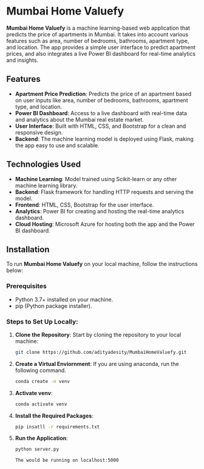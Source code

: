 # Mumbai Home Valuefy

**Mumbai Home Valuefy** is a machine learning-based web application that predicts the price of apartments in Mumbai. It takes into account various features such as area, number of bedrooms, bathrooms, apartment type, and location. The app provides a simple user interface to predict apartment prices, and also integrates a live Power BI dashboard for real-time analytics and insights.

## Features
- **Apartment Price Prediction**: Predicts the price of an apartment based on user inputs like area, number of bedrooms, bathrooms, apartment type, and location.
- **Power BI Dashboard**: Access to a live dashboard with real-time data and analytics about the Mumbai real estate market.
- **User Interface**: Built with HTML, CSS, and Bootstrap for a clean and responsive design.
- **Backend**: The machine learning model is deployed using Flask, making the app easy to use and scalable.

## Technologies Used
- **Machine Learning**: Model trained using Scikit-learn or any other machine learning library.
- **Backend**: Flask framework for handling HTTP requests and serving the model.
- **Frontend**: HTML, CSS, Bootstrap for the user interface.
- **Analytics**: Power BI for creating and hosting the real-time analytics dashboard.
- **Cloud Hosting**: Microsoft Azure for hosting both the app and the Power BI dashboard.

## Installation

To run **Mumbai Home Valuefy** on your local machine, follow the instructions below:

### Prerequisites
- Python 3.7+ installed on your machine.
- pip (Python package installer).

### Steps to Set Up Locally:

1. **Clone the Repository**:
   Start by cloning the repository to your local machine:
   ```bash
   git clone https://github.com/adityadesity/MumbaiHomeValuefy.git

2. **Create a Virtual Enviornment**:
   If you are using anaconda, run the following command.
   ```bash
   conda create -n venv 

3. **Activate venv**:
   ```bash
   conda activate venv

4. **Install the Required Packages**:
   ```bash
   pip insatll -r requirements.txt

5. **Run the Application**:
   ```bash
   python server.py

   The would be running on localhost:5000
